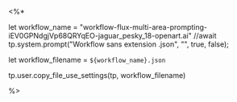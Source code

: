 <%*

let workflow_name = "workflow-flux-multi-area-prompting-iEV0GPNdgjVp68QRYqEO-jaguar_pesky_18-openart.ai"
//await tp.system.prompt("Workflow sans extension .json", "", true, false);

let workflow_filename = `${workflow_name}.json`

tp.user.copy_file_use_settings(tp, workflow_filename)

%>